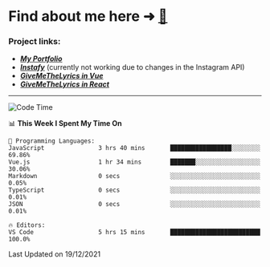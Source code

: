 # Find about me here ➜ [🧑](https://pauabella.dev)

### Project links:
- ***[My Portfolio](https://pauabella.dev)***
- ***[Instafy](https://instafy.me)*** (currently not working due to changes in the Instagram API)
- ***[GiveMeTheLyrics in Vue](https://lyrics.pauabella.dev)***
- ***[GiveMeTheLyrics in React](https://pauabella.dev/GiveMeTheLyrics)***

---
<!--START_SECTION:waka-->
![Code Time](http://img.shields.io/badge/Code%20Time-730%20hrs%2051%20mins-blue)

📊 **This Week I Spent My Time On** 

```text
💬 Programming Languages: 
JavaScript               3 hrs 40 mins       █████████████████░░░░░░░░   69.86% 
Vue.js                   1 hr 34 mins        ███████░░░░░░░░░░░░░░░░░░   30.06% 
Markdown                 0 secs              ░░░░░░░░░░░░░░░░░░░░░░░░░   0.05% 
TypeScript               0 secs              ░░░░░░░░░░░░░░░░░░░░░░░░░   0.01% 
JSON                     0 secs              ░░░░░░░░░░░░░░░░░░░░░░░░░   0.01%

🔥 Editors: 
VS Code                  5 hrs 15 mins       █████████████████████████   100.0%

```


 Last Updated on 19/12/2021
<!--END_SECTION:waka-->
